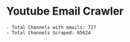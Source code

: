 # Youtube Email Crawler
    - Total Channels with emails: 727
    - Total Channels Scraped: 65624
   